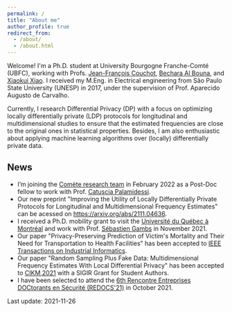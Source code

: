 ```yaml
---
permalink: /
title: "About me"
author_profile: true
redirect_from: 
  - /about/
  - /about.html
---
```


Welcome! I'm a Ph.D. student at University Bourgogne Franche-Comté (UBFC), working with Profs. [Jean-François Couchot](https://members.femto-st.fr/jf-couchot/en), [Bechara Al Bouna](https://www.linkedin.com/in/bechara-al-bouna-aa94927/?originalSubdomain=lb), and [Xiaokui Xiao](https://www.comp.nus.edu.sg/~xiaoxk/). I received my M.Eng. in Electrical engineering from São Paulo State University (UNESP) in 2017, under the supervision of Prof. Aparecido Augusto de Carvalho.

Currently, I research Differential Privacy (DP) with a focus on optimizing locally differentially private (LDP) protocols for longitudinal and multidimensional studies to ensure that the estimated frequencies are close to the original ones in statistical properties. Besides, I am also enthusiastic about applying machine learning algorithms over (locally) differentially private data.

## News

* I’m joining the [Comète research team](https://team.inria.fr/Comete/) in February 2022 as a Post-Doc fellow to work with Prof. [Catuscia Palamidessi](http://www.lix.polytechnique.fr/Labo/Catuscia.Palamidessi/).
* Our new preprint "Improving the Utility of Locally Differentially Private Protocols for Longitudinal and Multidimensional Frequency Estimates" can be acessed on <https://arxiv.org/abs/2111.04636>. 
* I received a Ph.D. mobility grant to visit the [Université du Québec à Montréal](https://uqam.ca/) and work with Prof. [Sébastien Gambs](https://sebastiengambs.openum.ca/) in November 2021.
* Our paper "Privacy-Preserving Prediction of Victim's Mortality and Their Need for Transportation to Health Facilities" has been accepted to [IEEE Transactions on Industrial Informatics](http://www.ieee-ies.org/pubs/transactions-on-industrial-informatics).
* Our paper "Random Sampling Plus Fake Data: Multidimensional Frequency Estimates With Local Differential Privacy" has been accepted to [CIKM 2021](https://www.cikm2021.org/) with a SIGIR Grant for Student Authors.
* I have been selected to attend the [6th Rencontre Entreprises DOCtorants en Sécurité (REDOCS'21)](https://gdr-securite.irisa.fr/redocs/redocs21/) in October 2021.

Last update: 2021-11-26

